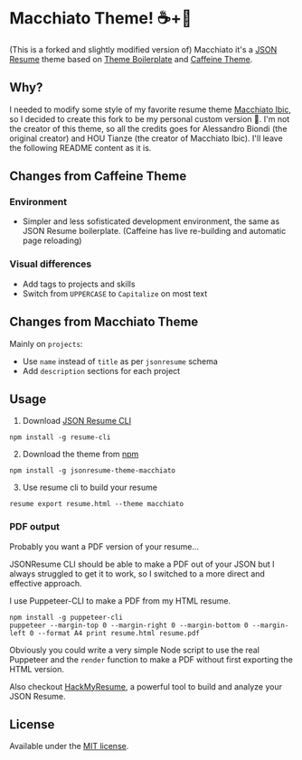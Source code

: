 # Macchiato Theme! ☕️+🥛

(This is a forked and slightly modified version of) Macchiato it's a [JSON Resume](https://jsonresume.org/) theme based on [Theme Boilerplate](https://github.com/jsonresume/jsonresume-theme-boilerplate) and [Caffeine Theme](https://github.com/kelyvin/jsonresume-theme-caffeine).

## Why?

I needed to modify some style of my favorite resume theme [Macchiato
Ibic](https://github.com/houtianze/jsonresume-theme-macchiato-ibic), so I
decided to create this fork to be my personal custom version 🙂. I'm not the
creator of this theme, so all the credits goes for Alessandro Biondi (the
original creator) and HOU Tianze (the creator of Macchiato Ibic). I'll leave the
following README content as it is.


## Changes from Caffeine Theme

### Environment

- Simpler and less sofisticated development environment, the same as JSON Resume boilerplate. (Caffeine has live re-building and automatic page reloading)


### Visual differences

- Add tags to projects and skills
- Switch from `UPPERCASE` to `Capitalize` on most text

## Changes from Macchiato Theme

Mainly on `projects`:

- Use `name` instead of `title` as per `jsonresume` schema
- Add `description` sections for each project

## Usage

1. Download [JSON Resume CLI](https://jsonresume.org/)
  ```
  npm install -g resume-cli
  ```

2. Download the theme from [npm](https://www.npmjs.com/)
  ```
  npm install -g jsonresume-theme-macchiato
  ```

3. Use resume cli to build your resume
  ```
  resume export resume.html --theme macchiato
  ```

### PDF output

Probably you want a PDF version of your resume...

JSONResume CLI should be able to make a PDF out of your JSON but I always struggled to get it to work,
so I switched to a more direct and effective approach.

I use Puppeteer-CLI to make a PDF from my HTML resume.

```
npm install -g puppeteer-cli
puppeteer --margin-top 0 --margin-right 0 --margin-bottom 0 --margin-left 0 --format A4 print resume.html resume.pdf
```

Obviously you could write a very simple Node script to use the real Puppeteer and the `render` function to make a PDF without first exporting the HTML version.

Also checkout [HackMyResume](), a powerful tool to build and analyze your JSON Resume.


## License

Available under the [MIT license](http://mths.be/mit).

